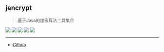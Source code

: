 ## jencrypt

> 基于Java的加密算法工具集合

![](https://img.shields.io/badge/java-12-blue.svg)
![](https://img.shields.io/badge/maven-3.6.1-orangered.svg)
![](https://img.shields.io/badge/ide-IntelliJ%20IDEA-rosybrown.svg)
![](https://img.shields.io/badge/junit-4.11-darksalmon.svg)
![](https://img.shields.io/badge/version-0.9-brightgreen.svg)

-----------

- [Github](https://github.com/qwhai)
